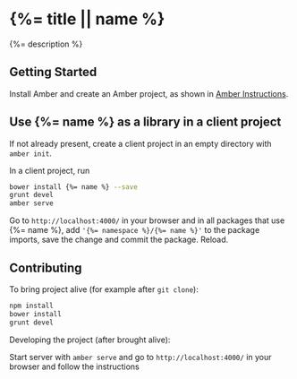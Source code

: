 # {%= title || name %}

{%= description %}

## Getting Started

Install Amber and create an Amber project,
as shown in [Amber Instructions](https://lolg.it/amber/amber#prerequisites).

## Use {%= name %} as a library in a client project

If not already present, create a client project
in an empty directory with `amber init`.

In a client project, run

```sh
bower install {%= name %} --save
grunt devel
amber serve
```

Go to `http://localhost:4000/` in your browser and
in all packages that use {%= name %},
add `'{%= namespace %}/{%= name %}'` to the package imports,
save the change and commit the package. Reload.

## Contributing

To bring project alive (for example after `git clone`):

```sh
npm install
bower install
grunt devel
```

Developing the project (after brought alive):
 
Start server with `amber serve` and go to `http://localhost:4000/` in your browser and follow the instructions
